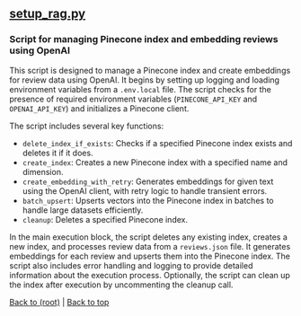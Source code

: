 ## [setup_rag.py](setup_rag.py)

### Script for managing Pinecone index and embedding reviews using OpenAI

This script is designed to manage a Pinecone index and create embeddings for review data using OpenAI. It begins by setting up logging and loading environment variables from a `.env.local` file. The script checks for the presence of required environment variables (`PINECONE_API_KEY` and `OPENAI_API_KEY`) and initializes a Pinecone client.

The script includes several key functions:
- `delete_index_if_exists`: Checks if a specified Pinecone index exists and deletes it if it does.
- `create_index`: Creates a new Pinecone index with a specified name and dimension.
- `create_embedding_with_retry`: Generates embeddings for given text using the OpenAI client, with retry logic to handle transient errors.
- `batch_upsert`: Upserts vectors into the Pinecone index in batches to handle large datasets efficiently.
- `cleanup`: Deletes a specified Pinecone index.

In the main execution block, the script deletes any existing index, creates a new index, and processes review data from a `reviews.json` file. It generates embeddings for each review and upserts them into the Pinecone index. The script also includes error handling and logging to provide detailed information about the execution process. Optionally, the script can clean up the index after execution by uncommenting the cleanup call.

[Back to (root)](#root) | [Back to top](#table-of-contents)
